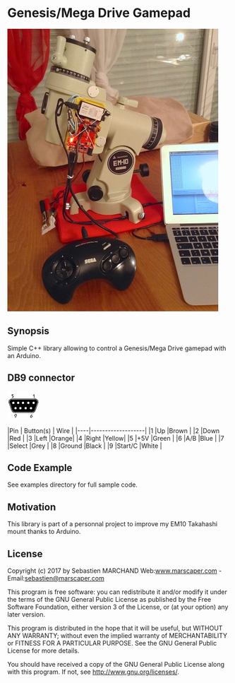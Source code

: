 # Genesis/Mega Drive Gamepad
![Alt text](/genesisgamepad.jpg?raw=true "Optional Title")

## Synopsis

Simple C++ library allowing to control a Genesis/Mega Drive gamepad with an Arduino.

## DB9 connector
![Alt text](/db9_female.jpg?raw=true "Optional Title")

|Pin |	Button(s) | Wire |
|----|-------------------|
|1   |Up          |Brown |
|2   |Down        |Red   |
|3   |Left        |Orange|
|4   |Right       |Yellow|
|5   |+5V         |Green |
|6   |A/B         |Blue  |
|7   |Select      |Grey  |
|8   |Ground      |Black |
|9   |Start/C     |White |

## Code Example

See examples directory for full sample code.

## Motivation

This library is part of a personnal project to improve my EM10 Takahashi mount thanks to Arduino.

## License

Copyright (c) 2017 by Sebastien MARCHAND 
Web:www.marscaper.com - Email:sebastien@marscaper.com

This program is free software: you can redistribute it and/or modify
it under the terms of the GNU General Public License as published by
the Free Software Foundation, either version 3 of the License, or
(at your option) any later version.

This program is distributed in the hope that it will be useful,
but WITHOUT ANY WARRANTY; without even the implied warranty of
MERCHANTABILITY or FITNESS FOR A PARTICULAR PURPOSE.  See the
GNU General Public License for more details.

You should have received a copy of the GNU General Public License
along with this program.  If not, see <http://www.gnu.org/licenses/>.
